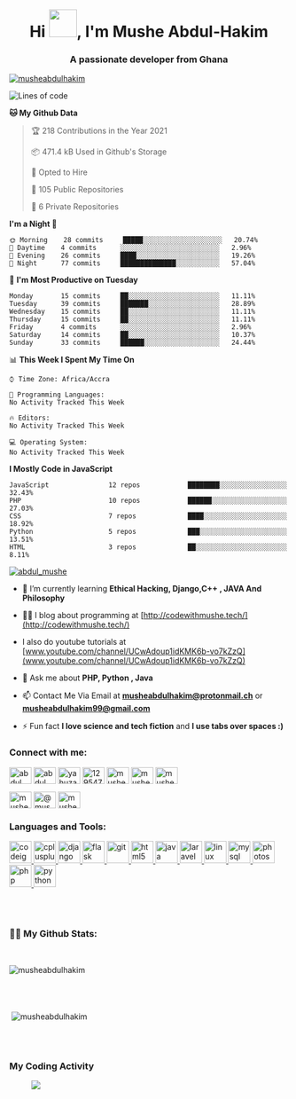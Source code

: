<h1 align="center">Hi <img src="https://github.com/TheDudeThatCode/TheDudeThatCode/raw/master/Assets/Hi.gif" width="50px"/>, I'm Mushe Abdul-Hakim</h1>
<h3 align="center">A passionate developer from Ghana </h3>

<p align="left"> <a href="https://github.com/ryo-ma/github-profile-trophy"><img src="https://github-profile-trophy.vercel.app/?username=musheabdulhakim" alt="musheabdulhakim" /></a> 
 </p>
 
<!--START_SECTION:waka-->

![Lines of code](https://img.shields.io/badge/From%20Hello%20World%20I%27ve%20Written-7.9%20million%20lines%20of%20code-blue)

**🐱 My Github Data** 

> 🏆 218 Contributions in the Year 2021
 > 
> 📦 471.4 kB Used in Github's Storage 
 > 
> 💼 Opted to Hire
 > 
> 📜 105 Public Repositories 
 > 
> 🔑 6 Private Repositories  
 > 
**I'm a Night 🦉** 

```text
🌞 Morning    28 commits     █████░░░░░░░░░░░░░░░░░░░░   20.74% 
🌆 Daytime    4 commits      ░░░░░░░░░░░░░░░░░░░░░░░░░   2.96% 
🌃 Evening    26 commits     ████░░░░░░░░░░░░░░░░░░░░░   19.26% 
🌙 Night      77 commits     ██████████████░░░░░░░░░░░   57.04%

```
📅 **I'm Most Productive on Tuesday** 

```text
Monday       15 commits     ██░░░░░░░░░░░░░░░░░░░░░░░   11.11% 
Tuesday      39 commits     ███████░░░░░░░░░░░░░░░░░░   28.89% 
Wednesday    15 commits     ██░░░░░░░░░░░░░░░░░░░░░░░   11.11% 
Thursday     15 commits     ██░░░░░░░░░░░░░░░░░░░░░░░   11.11% 
Friday       4 commits      ░░░░░░░░░░░░░░░░░░░░░░░░░   2.96% 
Saturday     14 commits     ██░░░░░░░░░░░░░░░░░░░░░░░   10.37% 
Sunday       33 commits     ██████░░░░░░░░░░░░░░░░░░░   24.44%

```


📊 **This Week I Spent My Time On** 

```text
⌚︎ Time Zone: Africa/Accra

💬 Programming Languages: 
No Activity Tracked This Week

🔥 Editors: 
No Activity Tracked This Week

💻 Operating System: 
No Activity Tracked This Week

```

**I Mostly Code in JavaScript** 

```text
JavaScript               12 repos            ████████░░░░░░░░░░░░░░░░░   32.43% 
PHP                      10 repos            ██████░░░░░░░░░░░░░░░░░░░   27.03% 
CSS                      7 repos             ████░░░░░░░░░░░░░░░░░░░░░   18.92% 
Python                   5 repos             ███░░░░░░░░░░░░░░░░░░░░░░   13.51% 
HTML                     3 repos             ██░░░░░░░░░░░░░░░░░░░░░░░   8.11%

```



<!--END_SECTION:waka-->

<p align="left"> <a href="https://twitter.com/abdul_mushe" target="blank"><img src="https://img.shields.io/twitter/follow/abdul_mushe?logo=twitter&style=for-the-badge" alt="abdul_mushe" /></a> </p>


- 🌱 I’m currently learning **Ethical Hacking, Django,C++ , JAVA And Philosophy**

- 👨‍💻 I blog about programming at [http://codewithmushe.tech/](http://codewithmushe.tech/)

- I also do youtube tutorials at [www.youtube.com/channel/UCwAdoup1idKMK6b-vo7kZzQ](www.youtube.com/channel/UCwAdoup1idKMK6b-vo7kZzQ)

- 💬 Ask me about **PHP, Python , Java**

- 📫 Contact Me Via Email at **musheabdulhakim@protonmail.ch** or **musheabdulhakim99@gmail.com**

- ⚡ Fun fact **I love science and tech fiction** and **I use tabs over spaces :)**


<h3 align="left">Connect with me:</h3>
<p align="left">
<a href="https://dev.to/abdul_mushe" target="blank"><img align="center" src="https://cdn.jsdelivr.net/npm/simple-icons@3.0.1/icons/dev-dot-to.svg" alt="abdul_mushe" height="30" width="40" /></a>
<a href="https://twitter.com/abdul_mushe" target="blank"><img align="center" src="https://cdn.jsdelivr.net/npm/simple-icons@3.0.1/icons/twitter.svg" alt="abdul_mushe" height="30" width="40" /></a>
<a href="https://linkedin.com/in/yahuza-mushe-abdul-hakim-2155351a9" target="blank"><img align="center" src="https://cdn.jsdelivr.net/npm/simple-icons@3.0.1/icons/linkedin.svg" alt="yahuza-mushe-abdul-hakim-2155351a9" height="30" width="40" /></a>
<a href="https://stackoverflow.com/users/12954798/yahuza-mushe-abdul-hakim" target="blank"><img align="center" src="https://cdn.jsdelivr.net/npm/simple-icons@3.0.1/icons/stackoverflow.svg" alt="12954798/yahuza-mushe-abdul-hakim" height="30" width="40" /></a>
<a href="https://instagram.com/mushe_code" target="blank"><img align="center" src="https://cdn.jsdelivr.net/npm/simple-icons@3.0.1/icons/instagram.svg" alt="mushe_code" height="30" width="40" /></a>
<a href="https://www.youtube.com/c/mushe code" target="blank"><img align="center" src="https://cdn.jsdelivr.net/npm/simple-icons@3.0.1/icons/youtube.svg" alt="mushe code" height="30" width="40" /></a>
<a href="https://www.hackerrank.com/musheabdulhakim1" target="blank"><img align="center" src="https://cdn.jsdelivr.net/npm/simple-icons@3.0.1/icons/hackerrank.svg" alt="musheabdulhakim1" height="30" width="40" /></a>

<a href="https://www.leetcode.com/musheabdulhakim99" target="blank"><img align="center" src="https://cdn.jsdelivr.net/npm/simple-icons@3.0.1/icons/leetcode.svg" alt="musheabdulhakim99" height="30" width="40" /></a>
<a href="https://www.hackerearth.com/@musheabdulhakim99" target="blank"><img align="center" src="https://cdn.jsdelivr.net/npm/simple-icons@3.0.1/icons/hackerearth.svg" alt="@musheabdulhakim99" height="30" width="40" /></a>
<a href="https://auth.geeksforgeeks.org/user/musheabdulhakim99" target="blank"><img align="center" src="https://cdn.jsdelivr.net/npm/simple-icons@3.0.1/icons/geeksforgeeks.svg" alt="musheabdulhakim99" height="30" width="40" /></a>
</p>

<h3 align="left">Languages and Tools:</h3>
<p align="left"> <a href="https://getbootstrap.com" target="_blank">  </a> <a href="https://codeigniter.com" target="_blank"> <img src="https://cdn.worldvectorlogo.com/logos/codeigniter.svg" alt="codeigniter" width="40" height="40"/> </a> <a href="https://www.w3schools.com/cpp/" target="_blank"> <img src="https://icongr.am/devicon/cplusplus-original.svg?size=125&color=141414" alt="cplusplus" width="40" height="40"/> </a> <a href="https://www.djangoproject.com/" target="_blank"> <img src="https://icongr.am/devicon/django-original.svg?size=125&color=141414" alt="django" width="40" height="40"/> </a> <a href="https://flask.palletsprojects.com/" target="_blank"> <img src="https://www.vectorlogo.zone/logos/pocoo_flask/pocoo_flask-icon.svg" alt="flask" width="40" height="40"/> </a>  <a href="https://git-scm.com/" target="_blank"> <img src="https://www.vectorlogo.zone/logos/git-scm/git-scm-icon.svg" alt="git" width="40" height="40"/> </a> <a href="https://www.w3.org/html/" target="_blank"> <img src="https://icongr.am/devicon/html5-original-wordmark.svg?size=128&color=currentColor" alt="html5" width="40" height="40"/> </a> <a href="https://www.java.com" target="_blank"> <img src="https://icongr.am/devicon/java-original-wordmark.svg?size=148&color=currentColor" alt="java" width="40" height="40"/> </a> <a href="https://laravel.com/" target="_blank"> <img src="https://icongr.am/devicon/laravel-plain.svg?size=125&color=c62f2f" alt="laravel" width="40" height="40"/> </a> <a href="https://www.linux.org/" target="_blank"> <img src="https://icongr.am/devicon/linux-original.svg?size=125&color=141414" alt="linux" width="40" height="40"/> </a> <a href="https://www.mysql.com/" target="_blank"> <img src="https://icongr.am/devicon/mysql-original-wordmark.svg?size=125&color=141414" alt="mysql" width="40" height="40"/> </a>  <a href="https://www.photoshop.com/en" target="_blank"> <img src="https://icongr.am/devicon/photoshop-plain.svg?size=128&color=currentColor" alt="photoshop" width="40" height="40"/> </a> <a href="https://www.php.net" target="_blank"> <img src="https://icongr.am/devicon/php-original.svg?size=125&color=141414" alt="php" width="40" height="40"/> </a> <a href="https://www.python.org" target="_blank"> <img src="https://icongr.am/devicon/python-original.svg?size=125&color=141414" alt="python" width="40" height="40"/> </a> </p>
<br><br>
<h3> 🙋‍♀️ <b>My Github Stats</b>: </h3>
<br>
<p align = "center">
  <a href="https://github.com/musheabdulhakim" class="rich-diff-level-one">
    <img align="left" src="https://github-readme-stats.vercel.app/api/top-langs?username=musheabdulhakim&show_icons=true&locale=en&layout=compact" alt="musheabdulhakim" />
  </a>
</p><br><br>
<br><br>
 <p>&nbsp;<img align="center" src="https://github-readme-stats.vercel.app/api?username=musheabdulhakim&show_icons=true&locale=en" alt="musheabdulhakim" /></p>
<br><br>


 <h3><b>My Coding Activity</b></h3>
 <p><figure><img src="https://wakatime.com/share/@e5387570-f4a6-4991-a3f9-99a9fb01a305/6a40af37-2f88-4d9d-9898-c580637bedc6.svg"></figure></p>
